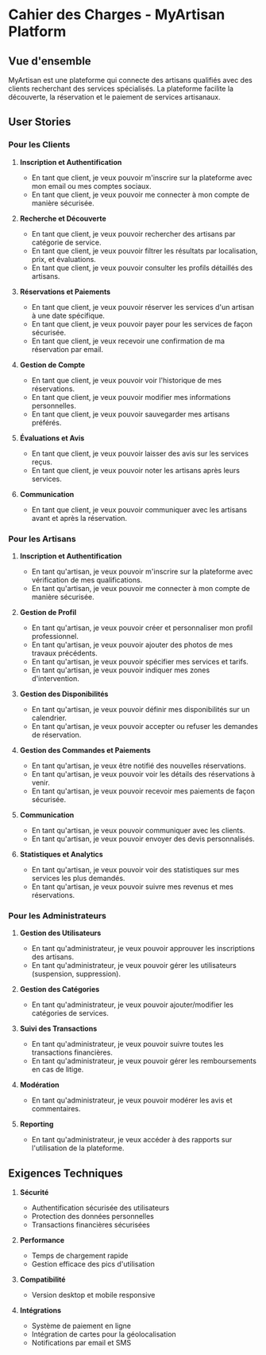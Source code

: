 # Cahier des Charges - MyArtisan Platform

## Vue d'ensemble
MyArtisan est une plateforme qui connecte des artisans qualifiés avec des clients recherchant des services spécialisés. La plateforme facilite la découverte, la réservation et le paiement de services artisanaux.

## User Stories

### Pour les Clients

1. **Inscription et Authentification**
   - En tant que client, je veux pouvoir m'inscrire sur la plateforme avec mon email ou mes comptes sociaux.
   - En tant que client, je veux pouvoir me connecter à mon compte de manière sécurisée.

2. **Recherche et Découverte**
   - En tant que client, je veux pouvoir rechercher des artisans par catégorie de service.
   - En tant que client, je veux pouvoir filtrer les résultats par localisation, prix, et évaluations.
   - En tant que client, je veux pouvoir consulter les profils détaillés des artisans.

3. **Réservations et Paiements**
   - En tant que client, je veux pouvoir réserver les services d'un artisan à une date spécifique.
   - En tant que client, je veux pouvoir payer pour les services de façon sécurisée.
   - En tant que client, je veux recevoir une confirmation de ma réservation par email.

4. **Gestion de Compte**
   - En tant que client, je veux pouvoir voir l'historique de mes réservations.
   - En tant que client, je veux pouvoir modifier mes informations personnelles.
   - En tant que client, je veux pouvoir sauvegarder mes artisans préférés.

5. **Évaluations et Avis**
   - En tant que client, je veux pouvoir laisser des avis sur les services reçus.
   - En tant que client, je veux pouvoir noter les artisans après leurs services.

6. **Communication**
   - En tant que client, je veux pouvoir communiquer avec les artisans avant et après la réservation.

### Pour les Artisans

1. **Inscription et Authentification**
   - En tant qu'artisan, je veux pouvoir m'inscrire sur la plateforme avec vérification de mes qualifications.
   - En tant qu'artisan, je veux pouvoir me connecter à mon compte de manière sécurisée.

2. **Gestion de Profil**
   - En tant qu'artisan, je veux pouvoir créer et personnaliser mon profil professionnel.
   - En tant qu'artisan, je veux pouvoir ajouter des photos de mes travaux précédents.
   - En tant qu'artisan, je veux pouvoir spécifier mes services et tarifs.
   - En tant qu'artisan, je veux pouvoir indiquer mes zones d'intervention.

3. **Gestion des Disponibilités**
   - En tant qu'artisan, je veux pouvoir définir mes disponibilités sur un calendrier.
   - En tant qu'artisan, je veux pouvoir accepter ou refuser les demandes de réservation.

4. **Gestion des Commandes et Paiements**
   - En tant qu'artisan, je veux être notifié des nouvelles réservations.
   - En tant qu'artisan, je veux pouvoir voir les détails des réservations à venir.
   - En tant qu'artisan, je veux pouvoir recevoir mes paiements de façon sécurisée.

5. **Communication**
   - En tant qu'artisan, je veux pouvoir communiquer avec les clients.
   - En tant qu'artisan, je veux pouvoir envoyer des devis personnalisés.

6. **Statistiques et Analytics**
   - En tant qu'artisan, je veux pouvoir voir des statistiques sur mes services les plus demandés.
   - En tant qu'artisan, je veux pouvoir suivre mes revenus et mes réservations.

### Pour les Administrateurs

1. **Gestion des Utilisateurs**
   - En tant qu'administrateur, je veux pouvoir approuver les inscriptions des artisans.
   - En tant qu'administrateur, je veux pouvoir gérer les utilisateurs (suspension, suppression).

2. **Gestion des Catégories**
   - En tant qu'administrateur, je veux pouvoir ajouter/modifier les catégories de services.

3. **Suivi des Transactions**
   - En tant qu'administrateur, je veux pouvoir suivre toutes les transactions financières.
   - En tant qu'administrateur, je veux pouvoir gérer les remboursements en cas de litige.

4. **Modération**
   - En tant qu'administrateur, je veux pouvoir modérer les avis et commentaires.

5. **Reporting**
   - En tant qu'administrateur, je veux accéder à des rapports sur l'utilisation de la plateforme.

## Exigences Techniques

1. **Sécurité**
   - Authentification sécurisée des utilisateurs
   - Protection des données personnelles
   - Transactions financières sécurisées

2. **Performance**
   - Temps de chargement rapide
   - Gestion efficace des pics d'utilisation

3. **Compatibilité**
   - Version desktop et mobile responsive

4. **Intégrations**
   - Système de paiement en ligne
   - Intégration de cartes pour la géolocalisation
   - Notifications par email et SMS
